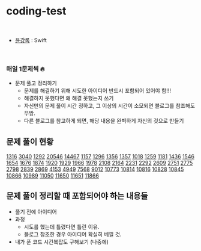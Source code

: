 # coding-test


<br/>

- [윤강록](https://github.com/h2kangrok) : Swift

<br/>

### 매일 1문제씩 🔥

- 문제 풀고 정리하기
  - 문제를 해결하기 위해 시도한 아이디어 반드시 포함되어 있어야 함!!!
  - 해결하지 못했다면 왜 해결 못했는지 쓰기
  - 자신만의 문제 풀이 시간 정하고, 그 이상의 시간이 소모되면 블로그를 참조해도 무방.
  - 다른 블로그를 참고하게 되면, 해당 내용을 완벽하게 자신의 것으로 만들기

## 문제 풀이 현황

[1316](https://www.acmicpc.net/problem/1316) [3040](https://www.acmicpc.net/problem/3040) [1292](https://www.acmicpc.net/problem/3040) [20546](https://www.acmicpc.net/problem/3040)     [14467](https://www.acmicpc.net/problem/14467)           [1157](https://www.acmicpc.net/problem/1157) [1296](https://www.acmicpc.net/problem/1296) [1356](https://www.acmicpc.net/problem/1296) [1357](https://www.acmicpc.net/problem/1357)    [1018](https://www.acmicpc.net/problem/1018)
[1259](https://www.acmicpc.net/problem/1259)
[1181](https://www.acmicpc.net/problem/1181)
[1436](https://www.acmicpc.net/problem/1436)
[1546](https://www.acmicpc.net/problem/1546)
[1654](https://www.acmicpc.net/problem/1654)
[1676](https://www.acmicpc.net/problem/1676)
[1874](https://www.acmicpc.net/problem/1676)
[1920](https://www.acmicpc.net/problem/1920)
[1929](https://www.acmicpc.net/problem/1920)
[1966](https://www.acmicpc.net/problem/1966)
[1978](https://www.acmicpc.net/problem/1978)
[2108](https://www.acmicpc.net/problem/2108)
[2164](https://www.acmicpc.net/problem/2164)
[2231](https://www.acmicpc.net/problem/2231)
[2292](https://www.acmicpc.net/problem/2292)
[2609](https://www.acmicpc.net/problem/2609)
[2751](https://www.acmicpc.net/problem/2751)
[2775](https://www.acmicpc.net/problem/2775)
[2798](https://www.acmicpc.net/problem/2798)
[2839](https://www.acmicpc.net/problem/2839)
[2869](https://www.acmicpc.net/problem/2869)
[4153](https://www.acmicpc.net/problem/4153)
[4949](https://www.acmicpc.net/problem/4949)
[7568](https://www.acmicpc.net/problem/7568)
[9012](https://www.acmicpc.net/problem/9012)
[10773](https://www.acmicpc.net/problem/10773)
[10814](https://www.acmicpc.net/problem/10814)
[10816](https://www.acmicpc.net/problem/10816)
[10828](https://www.acmicpc.net/problem/10828)
[10845](https://www.acmicpc.net/problem/10845)
[10866](https://www.acmicpc.net/problem/10866)
[10989](https://www.acmicpc.net/problem/10989)
[11050](https://www.acmicpc.net/problem/11050)
[11650](https://www.acmicpc.net/problem/11650)
[11651](https://www.acmicpc.net/problem/11651)
[11866](https://www.acmicpc.net/problem/11866)


## 문제 풀이 정리할 때 포함되어야 하는 내용들

- 풀기 전에 아이디어
- 과정
  - 시도를 했는데 틀렸다면 틀린 이유.
  - 블로그 참조한 경우 아이디어 확실히 베낄 것.
- 내가 푼 코드 시간복잡도 구해보기 (나중에)
